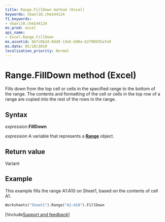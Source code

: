 ```yaml
---
title: Range.FillDown method (Excel)
keywords: vbaxl10.chm144124
f1_keywords:
- vbaxl10.chm144124
ms.prod: excel
api_name:
- Excel.Range.FillDown
ms.assetid: bb7c0b2d-8dd9-13e5-b90a-b2708935afa9
ms.date: 05/10/2019
localization_priority: Normal
---
```



# Range.FillDown method (Excel)

Fills down from the top cell or cells in the specified range to the bottom of the range. The contents and formatting of the cell or cells in the top row of a range are copied into the rest of the rows in the range.


## Syntax

_expression_.**FillDown**

_expression_ A variable that represents a **[Range](excel.range(object).md)** object.


## Return value

Variant


## Example

This example fills the range A1:A10 on Sheet1, based on the contents of cell A1.

```vb
Worksheets("Sheet1").Range("A1:A10").FillDown
```




[!include[Support and feedback](~/includes/feedback-boilerplate.md)]
